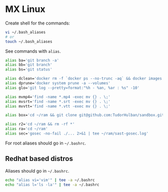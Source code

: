 # MX Linux

Create shell for the commands:

```sh
vi ~/.bash_aliases
# or
touch ~/.bash_aliases
```

See commands with `alias`.

```sh
alias ba='git branch -a'
alias bb='git branch'
alias bs='git status'

alias dclean='docker rm -f `docker ps --no-trunc -aq` && docker images -q |xargs docker rmi -f'
alias dprune='docker system prune -a --volumes'
alias glo='git log --pretty=format:"%h - %an, %ar : %s" -10'

alias mvmp4='find -name *.mp4 -exec mv {} . \;'
alias mvsrt='find -name *.srt -exec mv {} . \;'
alias mvvtt='find -name *.vtt -exec mv {} . \;'

alias box='cd ~/ram && git clone git@github.com:TudorHulban/sandbox.git && cd sandbox'

alias r2='cd ~/ram && rm -rf *'
alias ra='cd ~/ram'
alias sec='gosec -no-fail ./... 2>&1 | tee ~/ram/sast-gosec.log'
```

For root aliases should go in `~/.bashrc`.

## Redhat based distros

Aliases should go in `~/.bashrc`.

```sh
echo "alias vi='vim'" | tee -a ~/.bashrc
echo "alias l='ls -la'" | tee -a ~/.bashrc
```
